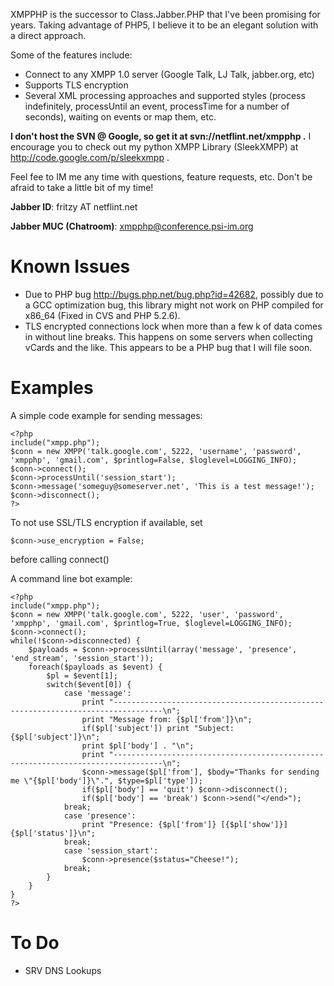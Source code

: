 XMPPHP is the successor to Class.Jabber.PHP that I've been promising for years.  Taking advantage of PHP5, I believe it to be an elegant solution with a direct approach.

Some of the features include:
  * Connect to any XMPP 1.0 server (Google Talk, LJ Talk, jabber.org, etc)
  * Supports TLS encryption
  * Several XML processing approaches and supported styles (process indefinitely, processUntil an event, processTime for a number of seconds), waiting on events or map them, etc.

**I don't host the SVN @ Google, so get it at svn://netflint.net/xmpphp .**  I encourage you to check out my python XMPP Library (SleekXMPP) at http://code.google.com/p/sleekxmpp .

Feel fee to IM me any time with questions, feature requests, etc.  Don't be afraid to take a little bit of my time!

**Jabber ID**: fritzy AT netflint.net

**Jabber MUC (Chatroom)**:  xmpphp@conference.psi-im.org

# Known Issues #
  * Due to PHP bug http://bugs.php.net/bug.php?id=42682, possibly due to a GCC optimization bug, this library might not work on PHP compiled for x86\_64 (Fixed in CVS and PHP 5.2.6).
  * TLS encrypted connections lock when more than a few k of data comes in without line breaks. This happens on some servers when collecting vCards and the like. This appears to be a PHP bug that I will file soon.

# Examples #
A simple code example for sending messages:
```
<?php
include("xmpp.php");
$conn = new XMPP('talk.google.com', 5222, 'username', 'password', 'xmpphp', 'gmail.com', $printlog=False, $loglevel=LOGGING_INFO);
$conn->connect();
$conn->processUntil('session_start');
$conn->message('someguy@someserver.net', 'This is a test message!');
$conn->disconnect();
?>
```
To not use SSL/TLS encryption if available, set
```
$conn->use_encryption = False;
```
before calling connect()

A command line bot example:
```
<?php
include("xmpp.php");
$conn = new XMPP('talk.google.com', 5222, 'user', 'password', 'xmpphp', 'gmail.com', $printlog=True, $loglevel=LOGGING_INFO);
$conn->connect();
while(!$conn->disconnected) {
    $payloads = $conn->processUntil(array('message', 'presence', 'end_stream', 'session_start'));
    foreach($payloads as $event) {
        $pl = $event[1];
        switch($event[0]) {
            case 'message':
                print "---------------------------------------------------------------------------------\n";
                print "Message from: {$pl['from']}\n";
                if($pl['subject']) print "Subject: {$pl['subject']}\n";
                print $pl['body'] . "\n";
                print "---------------------------------------------------------------------------------\n";
                $conn->message($pl['from'], $body="Thanks for sending me \"{$pl['body']}\".", $type=$pl['type']);
                if($pl['body'] == 'quit') $conn->disconnect();
                if($pl['body'] == 'break') $conn->send("</end>");
            break;
            case 'presence':
                print "Presence: {$pl['from']} [{$pl['show']}] {$pl['status']}\n";
            break;
            case 'session_start':
                $conn->presence($status="Cheese!");
            break;
        }
    }
}
?>
```

# To Do #
  * SRV DNS Lookups